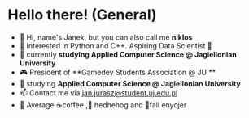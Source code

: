 # Hello there! (General)
- 👋 Hi, name's Janek, but you can also call me **niklos**
- 👀 Interested in Python and C++. Aspiring Data Scientist 🐍
- 🌱 currently **studying Applied Computer Science @ Jagiellonian University**
- 🎮  President of **Gamedev Students Association @ JU **
- 🧮 studying **Applied Computer Science @ Jagiellonian University**
- 📫 Contact me via jan.jurasz@student.uj.edu.pl
- 🚀 Average ☕coffee ,🦔 hedhehog and 🍂fall enyojer
<!---

## Requirements

To use this repository, you will need the following:

- Python 3.7 or later
- Jupyter Notebook
- NumPy, Pandas, Scipy and Matplotlib
--->
